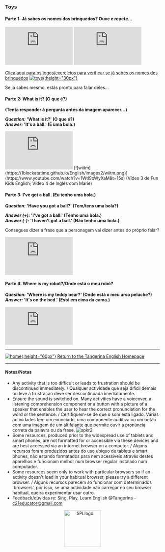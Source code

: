 ### Toys

#### Parte 1: Já sabes os nomes dos brinquedos? Ouve e repete... 

<!---(1). [![wedt](/images/wedt.PNG)](https://www.youtube.com/watch?v=0tBTF6qV1ZY) [WOW English - Dangerous toys](https://www.youtube.com/watch?v=0tBTF6qV1ZY)
(2). [![wemt](/images/wemt.PNG)](https://www.youtube.com/watch?v=mMo8cWHXlck) [WOW English - Magic toys](https://www.youtube.com/watch?v=mMo8cWHXlck)-->

<iframe width="220" height="124" src="https://www.youtube.com/embed/yk6zxpRoh9g" frameborder="0" allow="accelerometer; autoplay; clipboard-write; encrypted-media; gyroscope; picture-in-picture" allowfullscreen></iframe> <iframe width="220" height="124" src="https://www.youtube.com/embed/gGxaTfzmuMI" frameborder="0" allow="accelerometer; autoplay; clipboard-write; encrypted-media; gyroscope; picture-in-picture" allowfullscreen></iframe>  

[Clica aqui para os jogos/exercícios para verificar se já sabes os nomes dos brinquedos](https://tangerina-pt.github.io/English/Toys_B_Vocab) [![toys](https://1blockatatime.github.io/English/images/toys.PNG){:height="30px"}](https://tangerina-pt.github.io/English/Toys_B_Vocab)  

Se já sabes mesmo, estás pronto para falar deles...  

#### Parte 2: What is it? (O que é?)
**(Tenta responder à pergunta antes da imagem aparecer...)**  

***Question:*** **'What is it?' (O que é?)**  
***Answer:*** **'It's a ball.' (É uma bola.)**  

<iframe width="220" height="124" src="https://www.youtube.com/embed/8-SWzpdcl6E" frameborder="0" allow="accelerometer; autoplay; clipboard-write; encrypted-media; gyroscope; picture-in-picture" allowfullscreen></iframe> [![wiitm](https://1blockatatime.github.io/English/images2/wiitm.png)](https://www.youtube.com/watch?v=1WtI9oWyXaM&t=15s)  
(Vídeo 3 de Fun Kids English; Vídeo 4 de Inglês com Marie)   

#### Parte 3: I've got a ball. (Eu tenho uma bola.)

***Question:*** **'Have you got a ball?' (Tem/tens uma bola?)**  

***Answer (+):*** **'I've got a ball.' (Tenho uma bola.)**  
***Answer (-):*** **'I haven't got a ball.' (Não tenho uma bola.)**  

Consegues dizer a frase que a personagem vai dizer antes do próprio falar?  
<iframe width="220" height="124" src="https://www.youtube.com/embed/ibTiIaI6KsE" title="YouTube video player" frameborder="0" allow="accelerometer; autoplay; clipboard-write; encrypted-media; gyroscope; picture-in-picture; web-share" allowfullscreen></iframe>  

#### Parte 4: Where is my robot?/Onde está o meu robó?

***Question:*** **'Where is my teddy bear?' (Onde está o meu urso peluche?)**  
***Answer:*** **'It's on the bed.' (Está em cima da cama.)**  

<iframe width="220" height="124" src="https://www.youtube.com/embed/YI6VAsGlk7U" frameborder="0" allow="accelerometer; autoplay; clipboard-write; encrypted-media; gyroscope; picture-in-picture" allowfullscreen></iframe>  

***
[![home](https://1blockatatime.github.io/English/images/home.png){:height="60px"}](https://tangerina-pt.github.io/English) [Return to the Tangerina English Homepage](https://tangerina-pt.github.io/English)  

***

#### Notes/Notas
* Any activity that is too difficult or leads to frustration should be discontinued immediately. / Qualquer actividade que seja difícil demais ou leve à frustraçao deve ser descontinuada imediatamente.
* Ensure the sound is switched on. Many activities have a voiceover, a listening comprehension component or a button with a picture of a speaker that enables the user to hear the correct pronunciation for the word or the sentence. / Certifiquem-se de que o som está ligado. Várias actividades tem um enunciado, uma componente auditiva ou um botão com uma imagem de um altifalante que permite ouvir a pronúncia correta da palavra ou da frase. ![spkr2](/images/spkr2.PNG)
* Some resources, produced prior to the widespread use of tablets and smart phones, are not formatted for or accessible via these devices and are best accessed via an internet browser on a computer. / Alguns recursos foram produzidos antes do uso ubíquo de tablets e smart phones, não estando formatados para nem acessíveis através destes aparelhos e funcionam melhor num browser regular instalado num computador.
* Some resources seem only to work with particular browsers so if an activity doesn't load in your habitual browser, please try a different browser. / Alguns recursos parecem só funcionar com determinados 'browsers', por isso, se uma actividade não carregar no seu browser habitual, queira experimentar usar outro.
* Feedback/dúvidas re: Sing, Play, Learn English @Tangerina - c21educator@gmail.com  
<p align="center">
<img width="120" src="https://1blockatatime.github.io/English/images2/spl_logo.png" alt="SPLlogo">
</p>
